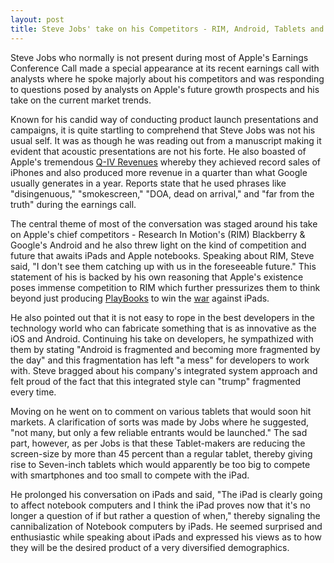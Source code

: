 ```yaml
---
layout: post
title: Steve Jobs' take on his Competitors - RIM, Android, Tablets and Notebooks
---
```


Steve Jobs who normally is not present during most of Apple's Earnings Conference Call made a special appearance at its recent earnings call with analysts where he spoke majorly about his competitors and was responding to questions posed by analysts on Apple's future growth prospects and his take on the current market trends. 

Known for his candid way of conducting product launch presentations and campaigns, it is quite startling to comprehend that Steve Jobs was not his usual self. It was as though he was reading out from a manuscript making it evident that acoustic presentations are not his forte. He also boasted of Apple's tremendous <a href="http://www.apple.com/pr/library/2010/10/18results.html">Q-IV Revenues</a> whereby they achieved record sales of iPhones and also produced more revenue in a quarter than what Google usually generates in a year. Reports state that he used phrases like "disingenuous," "smokescreen," "DOA, dead on arrival," and "far from the truth" during the earnings call. 

The central theme of most of the conversation was staged around his take on Apple's chief competitors - Research In Motion's (RIM) Blackberry & Google's Android and he also threw light on the kind of competition and future that awaits iPads and Apple notebooks. Speaking about RIM, Steve said, "I don't see them catching up with us in the foreseeable future." This statement of his is backed by his own reasoning that Apple's existence poses immense competition to RIM which further pressurizes them to think beyond just producing <a href="http://na.blackberry.com/">PlayBooks</a> to win the <a href="/2010/rims-playbook-vs-apples-ipad-whos-winning/">war</a> against iPads. 

He also pointed out that it is not easy to rope in the best developers in the technology world who can fabricate something that is as innovative as the iOS and Android. Continuing his take on developers, he sympathized with them by stating "Android is fragmented and becoming more fragmented by the day" and this fragmentation has left "a mess" for developers to work with. Steve bragged about his company's integrated system approach and felt proud of the fact that this integrated style can "trump" fragmented every time. 

Moving on he went on to comment on various tablets that would soon hit markets. A clarification of sorts was made by Jobs where he suggested, "not many, but only a few reliable entrants would be launched." The sad part, however, as per Jobs is that these Tablet-makers are reducing the screen-size by more than 45 percent than a regular tablet, thereby giving rise to Seven-inch tablets which would apparently be too big to compete with smartphones and too small to compete with the iPad. 

He prolonged his conversation on iPads and said, "The iPad is clearly going to affect notebook computers and I think the iPad proves now that it's no longer a question of if but rather a question of when," thereby signaling the cannibalization of Notebook computers by iPads. He seemed surprised and enthusiastic while speaking about iPads and expressed his views as to how they will be the desired product of a very diversified demographics.